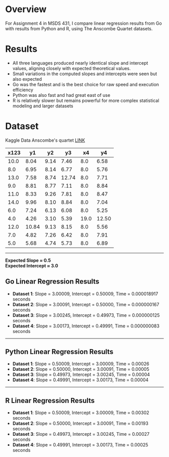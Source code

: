 



# Overview
For Assignment 4 in MSDS 431, I compare linear regression results from Go with results from Python and R, using The Anscombe Quartet datasets.

# Results
- All three languages produced nearly identical slope and intercept values, aligning closely with expected theoretical values.
- Small variations in the computed slopes and intercepts were seen but also expected
- Go was the fastest and is the best choice for raw speed and execution efficiency
- Python was also fast and had great east of use
- R is relatively slower but remains powerful for more complex statistical modeling and larger datasets

# Dataset
Kaggle Data Anscombe's quartet [LINK](https://www.kaggle.com/datasets/carlmcbrideellis/data-anscombes-quartet?resource=download)

| x123 | y1   | y2   | y3   | x4  | y4   |
|------|------|------|------|-----|------|
| 10.0 | 8.04 | 9.14 | 7.46 | 8.0 | 6.58 |
| 8.0  | 6.95 | 8.14 | 6.77 | 8.0 | 5.76 |
| 13.0 | 7.58 | 8.74 | 12.74| 8.0 | 7.71 |
| 9.0  | 8.81 | 8.77 | 7.11 | 8.0 | 8.84 |
| 11.0 | 8.33 | 9.26 | 7.81 | 8.0 | 8.47 |
| 14.0 | 9.96 | 8.10 | 8.84 | 8.0 | 7.04 |
| 6.0  | 7.24 | 6.13 | 6.08 | 8.0 | 5.25 |
| 4.0  | 4.26 | 3.10 | 5.39 | 19.0| 12.50 |
| 12.0 | 10.84| 9.13 | 8.15 | 8.0 | 5.56 |
| 7.0  | 4.82 | 7.26 | 6.42 | 8.0 | 7.91 |
| 5.0  | 5.68 | 4.74 | 5.73 | 8.0 | 6.89 |

---
**Expected Slope ≈ 0.5**  
**Expected Intercept ≈ 3.0**  

## Go Linear Regression Results

- **Dataset 1**: Slope = 3.00009, Intercept = 0.50009, Time = 0.000018917 seconds  
- **Dataset 2**: Slope = 3.00091, Intercept = 0.50000, Time = 0.000000167 seconds  
- **Dataset 3**: Slope = 3.00245, Intercept = 0.49973, Time = 0.000000125 seconds  
- **Dataset 4**: Slope = 3.00173, Intercept = 0.49991, Time = 0.000000083 seconds  

---

## Python Linear Regression Results

- **Dataset 1**: Slope = 0.50009, Intercept = 3.00009, Time = 0.00026  
- **Dataset 2**: Slope = 0.50000, Intercept = 3.00091, Time = 0.00005  
- **Dataset 3**: Slope = 0.49973, Intercept = 3.00245, Time = 0.00004  
- **Dataset 4**: Slope = 0.49991, Intercept = 3.00173, Time = 0.00004  

---

## R Linear Regression Results

- **Dataset 1**: Slope = 0.50009, Intercept = 3.00009, Time = 0.00302 seconds  
- **Dataset 2**: Slope = 0.50000, Intercept = 3.00091, Time = 0.00193 seconds  
- **Dataset 3**: Slope = 0.49973, Intercept = 3.00245, Time = 0.00027 seconds  
- **Dataset 4**: Slope = 0.49991, Intercept = 3.00173, Time = 0.00025 seconds  